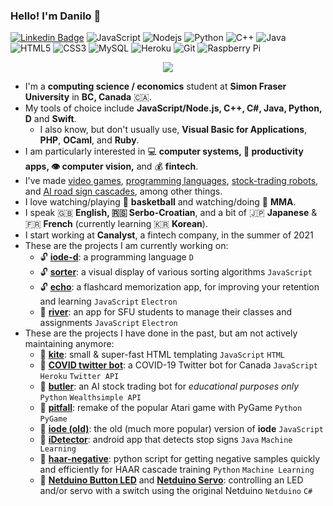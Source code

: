 ### Hello! I'm Danilo 👋

[![Linkedin Badge](https://img.shields.io/badge/-danilolekovic-blue?style=flat-square&logo=Linkedin&logoColor=white&link=https://www.linkedin.com/in/danilo-lekovic/)](https://www.linkedin.com/in/danilo-lekovic/)
![JavaScript](https://img.shields.io/badge/-JavaScript-black?style=flat-square&logo=javascript)
![Nodejs](https://img.shields.io/badge/-Nodejs-black?style=flat-square&logo=Node.js)
![Python](https://img.shields.io/badge/-Python-black?style=flat-square&logo=Python)
![C++](https://img.shields.io/badge/-C++-00599C?style=flat-square&logo=c)
![Java](https://img.shields.io/badge/-java-E34A86?style=flat-square&logo=java)
![HTML5](https://img.shields.io/badge/-HTML5-E34F26?style=flat-square&logo=html5&logoColor=white)
![CSS3](https://img.shields.io/badge/-CSS3-1572B6?style=flat-square&logo=css3)
![MySQL](https://img.shields.io/badge/-MySQL-black?style=flat-square&logo=mysql)
![Heroku](https://img.shields.io/badge/-Heroku-430098?style=flat-square&logo=heroku)
![Git](https://img.shields.io/badge/-Git-black?style=flat-square&logo=git)
![Raspberry Pi](https://img.shields.io/badge/-Raspberry%20Pi-C51A4A?style=flat-square&logo=Raspberry-Pi)
<div style="text-align:center;">
<img src="https://github-readme-stats.vercel.app/api?username=danilolekovic&count_private=true&show_icons=true&theme=tokyonight" />
<br>
  </div>

- I'm a **computing science / economics** student at **Simon Fraser University** in **BC, Canada** :canada:.
- My tools of choice include **JavaScript/Node.js, C++, C#, Java, Python, D** and **Swift**.
  - I also know, but don't usually use, **Visual Basic for Applications**, **PHP**, **OCaml**, and **Ruby**.
- I am particularly interested in :computer: **computer systems, :pencil: productivity apps, :eye: computer vision,** and :moneybag: **fintech**. 
- I've made [video games](https://github.com/danilolekovic/pitfall), [programming languages](https://github.com/danilolekovic/iode), [stock-trading robots](https://github.com/danilolekovic/Butler), and [AI road sign cascades](https://github.com/danilolekovic/haar-negative), among other things.
- I love watching/playing :basketball: **basketball** and watching/doing :punch: **MMA**.
- I speak :uk: **English, :serbia: Serbo-Croatian**, and a bit of :jp: **Japanese** & :fr: **French** (currently learning :kr: **Korean**).
- I start working at **Canalyst**, a fintech company, in the summer of 2021
- These are the projects I am currently working on:
  - :unlock: [**iode-d**](https://github.com/danilolekovic/iode-d): a programming language `D`
  - :unlock: [**sorter**](https://github.com/danilolekovic/sorter): a visual display of various sorting algorithms `JavaScript`
  - :unlock: [**echo**](https://github.com/danilolekovic/echo): a flashcard memorization app, for improving your retention and learning `JavaScript` `Electron`
  - :closed_lock_with_key: [**river**](https://github.com/danilolekovic/river): an app for SFU students to manage their classes and assignments `JavaScript` `Electron`
- These are the projects I have done in the past, but am not actively maintaining anymore:
  - :lock_with_ink_pen: [**kite**](http://danilolekovic.github.io/kite): small & super-fast HTML templating `JavaScript` `HTML`
  - :lock_with_ink_pen: [**COVID twitter bot**](https://github.com/danilolekovic/COVID-Twitter-Bot): a COVID-19 Twitter bot for Canada `JavaScript` `Heroku` `Twitter API`
  - :lock_with_ink_pen: [**butler**](https://github.com/danilolekovic/Butler): an AI stock trading bot for *educational purposes only* `Python` `Wealthsimple API`
  - :lock_with_ink_pen: [**pitfall**](https://github.com/danilolekovic/pitfall): remake of the popular Atari game with PyGame `Python` `PyGame`
  - :lock_with_ink_pen: [**iode (old)**](https://github.com/danilolekovic/iode): the old (much more popular) version of **iode** `JavaScript`
  - :lock_with_ink_pen: [**iDetector**](https://github.com/danilolekovic/iDetector): android app that detects stop signs `Java` `Machine Learning`
  - :lock_with_ink_pen: [**haar-negative**](https://github.com/danilolekovic/haar-negative): python script for getting negative samples quickly and efficiently for HAAR cascade training `Python` `Machine Learning`
  - :lock_with_ink_pen: [**Netduino Button LED**](https://github.com/danilolekovic/Netduino-Button-LED) and [**Netduino Servo**](https://github.com/danilolekovic/Netduino-Servo): controlling an LED and/or servo with a switch using the original Netduino `Netduino` `C#`




